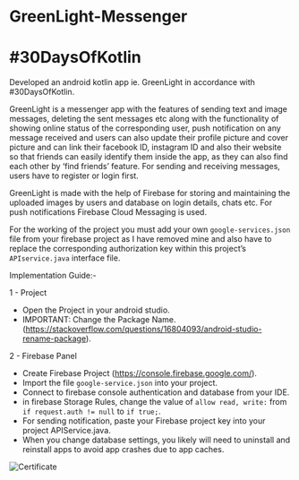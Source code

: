 # GreenLight-Messenger
# #30DaysOfKotlin

Developed an android kotlin app ie. GreenLight in accordance with #30DaysOfKotlin. 

GreenLight is a messenger app with the features of sending text and image messages, deleting the sent messages etc along with the functionality of showing online status of the corresponding user, push notification on any message received and users can also update their profile picture and cover picture and can link their facebook ID, instagram ID and also their website so that friends can easily identify them inside the app, as they can also find each other by ‘find friends’ feature. For sending and receiving messages, users have to register or login first.

GreenLight is made with the help of Firebase for storing and maintaining the uploaded images by users and database on login details, chats etc. For push notifications Firebase Cloud Messaging is used.

For the working of the project you must add your own `google-services.json` file from your firebase project as I have removed mine and also have to replace the corresponding authorization key within this project’s `APIservice.java` interface file.


Implementation Guide:-

1 - Project

  - Open the Project in your android studio.
  - IMPORTANT: Change the Package Name. (https://stackoverflow.com/questions/16804093/android-studio-rename-package).

2 - Firebase Panel

  - Create Firebase Project (https://console.firebase.google.com/).
  - Import the file `google-service.json` into your project.
  - Connect to firebase console authentication and database from your IDE.
  - in firebase Storage Rules, change the value of `allow read, write:` from `if request.auth != null` to `if true;`.
  - For sending notification, paste your Firebase project key into your project APIService.java.
  - When you change database settings, you likely will need to uninstall and reinstall apps to avoid app crashes due to app caches.

![Certificate](/https://drive.google.com/file/d/1c1Sz7C5eiYPoTGvFUGyzTxacI5S4Lu0g/view)
